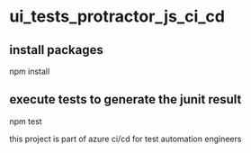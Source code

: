 # ui_tests_protractor_js_ci_cd

## install packages
npm install 

## execute tests to generate the junit result
npm test

this project is part of azure ci/cd for test automation engineers
